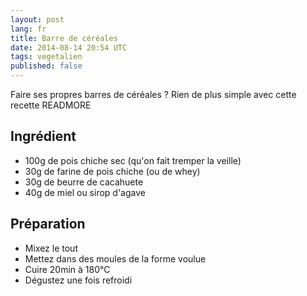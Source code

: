 ```yaml
---
layout: post
lang: fr
title: Barre de céréales
date: 2014-08-14 20:54 UTC
tags: vegetalien
published: false
---
```


Faire ses propres barres de céréales ? Rien de plus simple avec cette recette
READMORE

## Ingrédient

* 100g de pois chiche sec (qu'on fait tremper la veille)
* 30g de farine de pois chiche (ou de whey)
* 30g de beurre de cacahuete
* 40g de miel ou sirop d'agave

## Préparation

* Mixez le tout
* Mettez dans des moules de la forme voulue
* Cuire 20min à 180°C
* Dégustez une fois refroidi